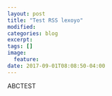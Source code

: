 ```yaml
---
layout: post
title: "Test RSS lexoyo"
modified:
categories: blog
excerpt:
tags: []
image:
  feature:
date: 2017-09-01T08:08:50-04:00
---
```


ABCTEST

